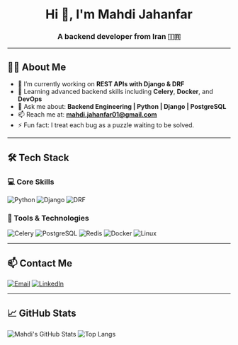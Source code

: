 <h1 align="center">Hi 👋, I'm Mahdi Jahanfar</h1>
<h3 align="center">A backend developer from Iran 🇮🇷</h3>

---

## 👨‍💻 About Me

- 🔭 I’m currently working on **REST APIs with Django & DRF**
- 🌱 Learning advanced backend skills including **Celery**, **Docker**, and **DevOps**
- 💬 Ask me about: **Backend Engineering | Python | Django | PostgreSQL**
- 📫 Reach me at: **mahdi.jahanfar01@gmail.com**
- ⚡  Fun fact: I treat each bug as a puzzle waiting to be solved.

---

## 🛠 Tech Stack

### 💻 Core Skills
![Python](https://img.shields.io/badge/Python-3776AB?style=flat-square&logo=python&logoColor=white)
![Django](https://img.shields.io/badge/Django-092E20?style=flat-square&logo=django&logoColor=white)
![DRF](https://img.shields.io/badge/DRF-Django_Rest_Framework-red?style=flat-square)

### 🧰 Tools & Technologies
![Celery](https://img.shields.io/badge/Celery-37814A?style=flat-square&logo=celery)
![PostgreSQL](https://img.shields.io/badge/PostgreSQL-336791?style=flat-square&logo=postgresql&logoColor=white)
![Redis](https://img.shields.io/badge/Redis-DC382D?style=flat-square&logo=redis&logoColor=white)
![Docker](https://img.shields.io/badge/Docker-2496ED?style=flat-square&logo=docker&logoColor=white)
![Linux](https://img.shields.io/badge/Linux-FCC624?style=flat-square&logo=linux&logoColor=black)

---

## 📫 Contact Me

[![Email](https://img.shields.io/badge/Email-mahdi.jahanfar01@gmail.com-D14836?style=flat-square&logo=gmail&logoColor=white)](mailto:mahdi.jahanfar01@gmail.com)
[![LinkedIn](https://img.shields.io/badge/LinkedIn-Mahdi_Jahanfar-0077B5?style=flat-square&logo=linkedin&logoColor=white)](https://linkedin.com/in/mahdi-jahanfar)

---

## 📈 GitHub Stats

![Mahdi's GitHub Stats](https://github-readme-stats.vercel.app/api?username=Mahdi-jahanfar-dev&show_icons=true&theme=radical)
![Top Langs](https://github-readme-stats.vercel.app/api/top-langs/?username=Mahdi-jahanfar-dev&layout=compact&theme=radical)


